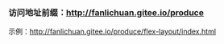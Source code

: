 ### 访问地址前缀：http://fanlichuan.gitee.io/produce
示例：http://fanlichuan.gitee.io/produce/flex-layout/index.html